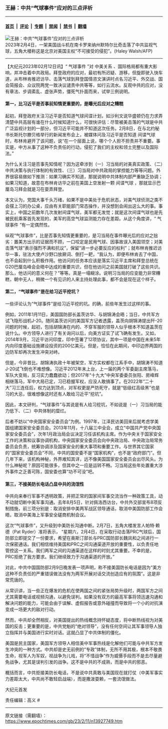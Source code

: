 ### 王赫：中共“气球事件”应对的三点评析

---

#### [首页](../../../..?n13927749) &nbsp;|&nbsp; [评论](../../../../../epoch-comment?n13927749) &nbsp;|&nbsp; [专题](../../../../../epoch-special?n13927749) &nbsp;|&nbsp; [禁闻](../../../../../epoch-news?n13927749) &nbsp;|&nbsp; [禁书](../../../../../books?n13927749) &nbsp;|&nbsp; [翻墙](https://github.com/gfw-breaker/nogfw/blob/master/README.md?n13927749)


<div><img alt="王赫：中共“气球事件”应对的三点评析" class="attachment-djy_600_400 size-djy_600_400 wp-post-image" src="https://i.epochtimes.com/assets/uploads/2023/02/id13923449-000_338J7D9-600x400.jpg"/>
<div class="caption">
 2023年2月4日，一架美国战斗机在南卡罗来纳州默特尔比奇击落了中共监视气球，五角大楼称这是北京对美国主权“不可接受的侵犯”。(Haley Walsh/AFP)
</div></div><hr/><div class="post_content" id="artbody" itemprop="articleBody">
 <!-- article content begin -->
 <p>
  【大纪元2023年02月12日讯】“
  <ok href="https://www.epochtimes.com/gb/tag/%E6%B0%94%E7%90%83%E4%BA%8B%E4%BB%B6.html">
   气球事件
  </ok>
  ”对
  <ok href="https://www.epochtimes.com/gb/tag/%E4%B8%AD%E7%BE%8E%E5%85%B3%E7%B3%BB.html">
   中美关系
  </ok>
  、国际格局都有重大影响，并冲击着中共政局。拜登政府的应对，最初有所迟疑、游移，但旋即驶入快车道，从布林肯推迟访华、击落气球到拜登国情咨文演讲时点名习近平、外交战、国会简报会、众议院两党一致决议谴责中共等等，如行云流水。反观中共的应对，没有章法、步调紊乱、虚张声势，僵死气扑面而来，试举三例说明。
 </p>
 <h4>
  第一，比习近平是否事前知情更重要的，是曝光后应对之糟糕
 </h4>
 <p>
  起初，拜登政府关注习近平是否知道气球间谍计划，如沙利文说华盛顿仍在力求弄清楚中共高层有谁在什么时候知道什么，可很快评估：尽管被美击落的气球是中共广泛监视计划的一部分，但习近平可能并不知道这次任务。2月8日，在与北约秘书长斯托尔滕贝格举行的新闻发布会上，被媒体问及习近平是否知道
  <ok href="https://www.epochtimes.com/gb/tag/%E9%97%B4%E8%B0%8D%E6%B0%94%E7%90%83.html">
   间谍气球
  </ok>
  时，布林肯避开了该问题，说“在一个层面上说，哪个个人担不担责并不重要。事实是，中方从事了这种不负责任的行动，侵犯了我们的主权和领土完整以及国际法。”
 </p>
 <p>
  为什么关注习是否事先知情呢？因为这牵涉到（一）习当局的对美真实政策、（二）中共决策与执行体制的有效性、（三）习当局对中共政局的掌控能力等等问题。外界很容易做如下推测：如果习确实不知道，那就说明中共体制内部严重缺乏协调；如果习知道，故意在布林肯访华之前在美国上空发射一颗
  <ok href="https://www.epochtimes.com/gb/tag/%E9%97%B4%E8%B0%8D%E6%B0%94%E7%90%83.html">
   间谍气球
  </ok>
  ，那就显示巴厘岛习拜会就是习在耍弄拜登。
 </p>
 <p>
  本文认为，党国大事千头万绪，如果不是中美处于危机状态，对美气球侦测之类不会摆上习的办公桌，应由有关职能部门常态操作，并没想到会闹出这么大的事。事实上，中国之前数年几次发射间谍气球，美军都无发觉；就是这次间谍气球也是先被民航乘客首先发现的，美军的高空气球监测能力存在差距。从这个角度讲，“
  <ok href="https://www.epochtimes.com/gb/tag/%E6%B0%94%E7%90%83%E4%BA%8B%E4%BB%B6.html">
   气球事件
  </ok>
  ”有一定偶然性。
 </p>
 <p>
  纵观“气球事件”，比是否事先知情更重要的，是习当局在事件曝光后的应对之拙劣：置美方出示的证据而不顾，一口咬定是民用气球、因事故误入美国领空；对美击落气球“表示强烈不满和抗议”，保留“进一步必要反应的权利”；就布林肯推迟访华一事，驻法大使卢沙野口放厥词、倒打一耙，“我认为，即便布林肯去了中国，也不会起到什么积极作用。他访问的任务本应该是落实习近平主席和拜登总统在G20巴厘岛峰会会晤中达成的重要共识，但在他访问之前美国就打破了这些共识。那么，他访问的意义何在？”等等。真是一塌糊涂。说明习当局的应变能力非常糟糕，朝中无人，稍微一个有见识的人来主持处理此事，都不会是现在这个样子。
 </p>
 <h4>
  第二，“气球事件”是在给习近平挖坑？
 </h4>
 <p>
  一些评论认为“气球事件”是给习近平挖的坑。的确，前些年发生过这样的事。
 </p>
 <p>
  例如，2011年1月11日，美国国防部长盖茨访华、与胡锦涛会晤；当日，中共军方试飞隐形战机J-20。随同盖茨访问的美国军方记者透露，盖茨向胡锦涛提出歼-20问题的时候，起初，包括胡锦涛在内的、不穿军服的领导人似乎根本不知道盖茨在说什么。中方领导人进行了有关询问以后，向美方证实了试飞确有发生。又如，2014年9月，习近平访问印度，印中签署了12项协议，其中一项是中国在未来5年内向印度基础设施建设投资的200亿美元。但是，恰恰在此期间，中印边界两国的边防军却再次发生冲突对峙。
 </p>
 <p>
  但是，今非昔比。胡锦涛执政十年被架空，军方实权都在江系手中，胡锦涛不知道J-20试飞倒也不难想像。习近平2012年末上台，上一届的两个军委副主席落马，军队大变局，反习实力蠢蠢欲动；但2017年“十九大”中央军委委员张阳、房峰辉相继落马，军中大局已定，习已稳握军权，应没人敢搞事了。在2022年“二十大”习三连任后，权力达到顶点，对军权更是严防死守，就是“低级红高级黑”也是习的大忌，很难想像这时还有人敢给习近平“挖坑”。
 </p>
 <p>
  因此，本文研判，“气球事件”与其说是有人给习挖坑，不如说是（一）习当局的能力低下、（二）中共体制的糜烂。
 </p>
 <p>
  后者不妨以“中央国家安全委员会”为例。1997年，江泽民访美回来后就考虑学美国组建国家安全委员会。2013年11月，十八届三中全会，成立“中国共产党中央国家安全委员会”，次年1月政治局会议决定习任该机构主席。作为中央关于国家安全工作的决策和议事协调机构，中央国家安全委员会向中央政治局、中央政治局常务委员会负责，统筹协调涉及国家安全的重大事项和重要工作。与世界其它国家的“国家安全委员会”不同，中共的国安委不是“国家机构”，也不是“政府部门”。但几年下来，该机构神秘，外界难知其详，远不像美国国家安全委员会出尽风头。为什么神秘呢？原因可能很多，但其中之一应是运转不畅。习当局这些年处置重大涉外事件之乏善可陈，国安委也算“功不可没”吧。
 </p>
 <h4>
  第三，不接美防长电话凸显中共的流氓性
 </h4>
 <p>
  中共向来奉行军事不透明政策，并把正常的国家间军事交流当作一种政策工具，动不动就切断中美军事沟通。去年8月5日，针对佩洛西访台，中共外交部宣布8项反制措施，前三项分别是：取消安排中美两军战区领导通话，取消中美国防部工作会晤，取消中美海上军事安全磋商机制会议。
 </p>
 <p>
  这次“气球事件”，又升级到中美防长沟通中断。2月7日，五角大楼发言人帕特‧赖德（Pat Ryder）准将表示， “星期六，2月4日，在采取行动击落PRC气球后，国防部立即提交了一份要求，希望在奥斯汀部长与PRC国防部长魏凤和之间进行一次保密通话。我们相信维持美国和PRC之间沟通渠道开放的重要性，以负责任地管控这一关系。我们两军之间的沟通渠道在这样的时刻尤其重要。不幸的是，PRC拒绝了我方要求。我们继续致力于沟通渠道的开放。”
 </p>
 <p>
  对此，中共中国国防部2月9日晚发表一项声明，称不接美国防长电话是因为“美方这种不负责任的严重错误做法没有为两军开展对话交流创造应有的氛围”。这是非常荒唐的。
 </p>
 <p>
  从常识讲，当一些正在爆发的危机在使两国之间的紧张局势升级时，两国军方之间尤其需要电话或视频沟通，以避免误判。如果没有双方的最高军事将领迅速沟通和解决问题的能力，可能会由于误解、虚假报告或意外碰撞而导致将一个小的对抗演变成一场更大的敌对行动。
 </p>
 <p>
  然而，中共却全然相反，对美国提出的热线概念持怀疑态度，将中断热线视为对美国的反击；更重要的是，中共党魁的“绝对领导”，没有任何空间让其军事领导人独立指挥并与美国进行实时对话。这就凸显了中共体制的僵化。
 </p>
 <p>
  美国是民主国家，美国军方领导人相信美中军事热线是化解他们可能与中共军方发生冲突的一种方式。中共却是史无前例的“专政”体制，无所不用其极，根本不敬畏生命，视军人为军奴，视战争为儿戏，将“不惜战争”作为威慑手段而不是去尽量避免战争，尤其是误判引发的战争。这不是中共的不成熟，而是中共的邪恶。
 </p>
 <p>
  概括而言，中共拒接美防长电话，不是说中共真敢与美国现在就打仗（中美军事实力差距太大，中共尚不敢轻启战端），而是撒泼耍赖，一套流氓做法。
 </p>
 <p>
  大纪元首发
 </p>
 <p>
  责任编辑：高义 #
 </p>
 <!-- article content end -->
 <div id="below_article_ad">
 </div>
</div>


---

原文链接（需翻墙）：https://www.epochtimes.com/gb/23/2/11/n13927749.htm